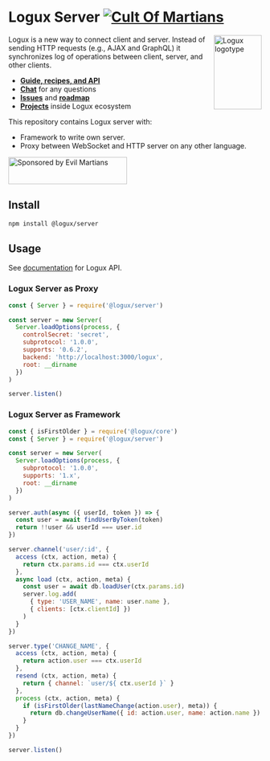 # Logux Server [![Cult Of Martians][cult-img]][cult]

<img align="right" width="95" height="148" title="Logux logotype"
     src="https://logux.io/branding/logotype.svg">

Logux is a new way to connect client and server. Instead of sending
HTTP requests (e.g., AJAX and GraphQL) it synchronizes log of operations
between client, server, and other clients.

* **[Guide, recipes, and API](https://logux.io/)**
* **[Chat](https://gitter.im/logux/logux)** for any questions
* **[Issues](https://github.com/logux/logux/issues)**
  and **[roadmap](https://github.com/logux/logux/projects/1)**
* **[Projects](https://logux.io/guide/architecture/parts/)**
  inside Logux ecosystem

This repository contains Logux server with:

* Framework to write own server.
* Proxy between WebSocket and HTTP server on any other language.

<a href="https://evilmartians.com/?utm_source=logux-server">
  <img src="https://evilmartians.com/badges/sponsored-by-evil-martians.svg"
       alt="Sponsored by Evil Martians" width="236" height="54">
</a>

[logux.io]: https://logux.io/
[cult-img]: http://cultofmartians.com/assets/badges/badge.svg
[cult]: http://cultofmartians.com/done.html


## Install

```sh
npm install @logux/server
```

## Usage

See [documentation] for Logux API.

### Logux Server as Proxy

```js
const { Server } = require('@logux/server')

const server = new Server(
  Server.loadOptions(process, {
    controlSecret: 'secret',
    subprotocol: '1.0.0',
    supports: '0.6.2',
    backend: 'http://localhost:3000/logux',
    root: __dirname
  })
)

server.listen()
```


### Logux Server as Framework

```js
const { isFirstOlder } = require('@logux/core')
const { Server } = require('@logux/server')

const server = new Server(
  Server.loadOptions(process, {
    subprotocol: '1.0.0',
    supports: '1.x',
    root: __dirname
  })
)

server.auth(async ({ userId, token }) => {
  const user = await findUserByToken(token)
  return !!user && userId === user.id
})

server.channel('user/:id', {
  access (ctx, action, meta) {
    return ctx.params.id === ctx.userId
  },
  async load (ctx, action, meta) {
    const user = await db.loadUser(ctx.params.id)
    server.log.add(
      { type: 'USER_NAME', name: user.name },
      { clients: [ctx.clientId] })
    )
  }
})

server.type('CHANGE_NAME', {
  access (ctx, action, meta) {
    return action.user === ctx.userId
  },
  resend (ctx, action, meta) {
    return { channel: `user/${ ctx.userId }` }
  },
  process (ctx, action, meta) {
    if (isFirstOlder(lastNameChange(action.user), meta)) {
      return db.changeUserName({ id: action.user, name: action.name })
    }
  }
})

server.listen()
```

[documentation]: https://github.com/logux/logux
